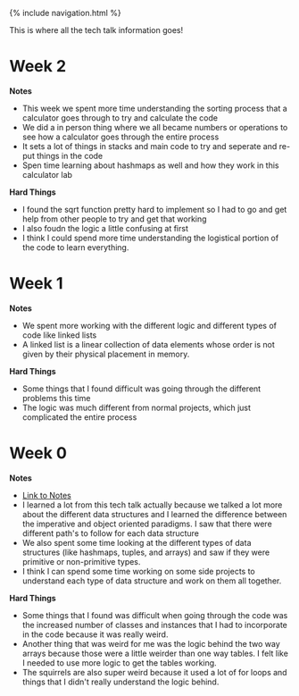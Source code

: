 {% include navigation.html %}

This is where all the tech talk information goes! 

# Week 2

**Notes**
- This week we spent more time understanding the sorting process that a calculator goes through to try and calculate the code
- We did a in person thing where we all became numbers or operations to see how a calculator goes through the entire process
- It sets a lot of things in stacks and main code to try and seperate and re-put things in the code
- Spen time learning about hashmaps as well and how they work in this calculator lab

**Hard Things**
- I found the sqrt function pretty hard to implement so I had to go and get help from other people to try and get that working
- I also foudn the logic a little confusing at first 
- I think I could spend more time understanding the logistical portion of the code to learn everything. 

# Week 1

**Notes**
- We spent more working with the different logic and different types of code like linked lists
- A linked list is a linear collection of data elements whose order is not given by their physical placement in memory.

**Hard Things**
- Some things that I found difficult was going through the different problems this time
- The logic was much different from normal projects, which just complicated the entire process

# Week 0

**Notes**
- [Link to Notes](https://github.com/nighthawkcoders/nighthawk_csa/wiki/Tri-3:-Tech-Talk-0---Data-Structures)
- I learned a lot from this tech talk actually because we talked a lot more about the different data structures and I learned the difference between the imperative and object oriented paradigms. I saw that there were different path's to follow for each data structure
- We also spent some time looking at the different types of data structures (like hashmaps, tuples, and arrays) and saw if they were primitive or non-primitive types. 
- I think I can spend some time working on some side projects to understand each type of data structure and work on them all together. 

**Hard Things**
- Some things that I found was difficult when going through the code was the increased number of classes and instances that I had to incorporate in the code because it was really weird. 
- Another thing that was weird for me was the logic behind the two way arrays because those were a little weirder than one way tables. I felt like I needed to use more logic to get the tables working. 
- The squirrels are also super weird because it used a lot of for loops and things that I didn't really understand the logic behind.
